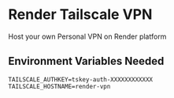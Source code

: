 # Render Tailscale VPN
Host your own Personal VPN on Render platform

## Environment Variables Needed
``` .env
TAILSCALE_AUTHKEY=tskey-auth-XXXXXXXXXXXX
TAILSCALE_HOSTNAME=render-vpn
```

